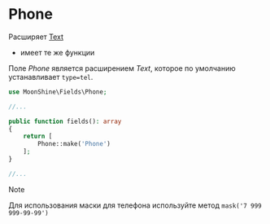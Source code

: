 # Phone

Расширяет [Text](/docs/{{version}}/fields/text)
* имеет те же функции  

Поле *Phone* является расширением *Text*, которое по умолчанию устанавливает `type=tel`.  

```php
use MoonShine\Fields\Phone;

//...

public function fields(): array
{
    return [
        Phone::make('Phone')
    ];
}

//...
```

> [!NOTE]
> Для использования маски для телефона используйте метод `mask('7 999 999-99-99')`
